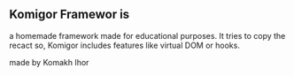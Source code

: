 ## Komigor Framewor is
a homemade framework made for educational purposes. 
It tries to copy the recact so, Komigor includes features like virtual DOM or hooks.

made by Komakh Ihor


